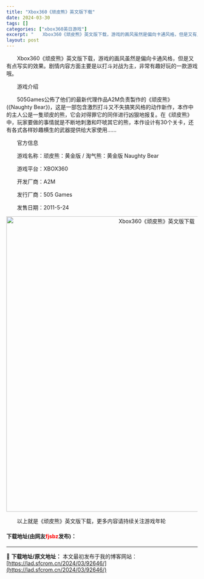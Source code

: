 ```yaml
---
title: "Xbox360《顽皮熊》英文版下载"
date: 2024-03-30
tags: []
categories: ["xbox360英日游戏"]
excerpt: "　　Xbox360《顽皮熊》英文版下载，游戏的画风虽然是偏向卡通风格，但是又有点写实的效果。剧情内容方面主要是以打斗对战为主，非常有趣好玩的一款游戏哦。 　　游戏介绍 　　505Games公佈了他们的最新代理作品A2M负责製作的《顽皮熊》(《Naughty Bear》)，这是一部包含激烈打斗又不失搞&hellip;"
layout: post
---
```


 <p>　　Xbox360《顽皮熊》英文版下载，游戏的画风虽然是偏向卡通风格，但是又有点写实的效果。剧情内容方面主要是以打斗对战为主，非常有趣好玩的一款游戏哦。</p> <p>　　游戏介绍</p> <p>　　505Games公佈了他们的最新代理作品A2M负责製作的《顽皮熊》(《Naughty Bear》)，这是一部包含激烈打斗又不失搞笑风格的动作新作，本作中的主人公是一隻顽皮的熊，它会对得罪它的同伴进行凶狠地报复。在《顽皮熊》中，玩家要做的事情就是不断地刺激和吓唬其它的熊，本作设计有30个关卡，还有各式各样妙趣横生的武器提供给大家使用&hellip;&hellip;</p> <p>　　官方信息</p> <p>　　游戏名称：顽皮熊：黄金版 / 淘气熊：黄金版 Naughty Bear</p> <p>　　游戏平台：XBOX360</p> <p>　　开发厂商：A2M</p> <p>　　发行厂商：505 Games</p> <p>　　发售日期：2011-5-24</p> <p align="center"><img align="" border="0" src="https://lad.sfcrom.cn/wp-content/uploads/2024/03/20240330_6607d3ec82fb0.jpg" width="776" alt="Xbox360《顽皮熊》英文版下载" /></p> <p>　　以上就是《顽皮熊》英文版下载，更多内容请持续关注游戏年轮</p> <p><h4>下载地址(由网友<font color="red">fjsbz</font>发布)：</h4></p> 

---
📖 **下载地址/原文地址：** 本文最初发布于我的博客网站：[https://lad.sfcrom.cn/2024/03/92646/](https://lad.sfcrom.cn/2024/03/92646/)
